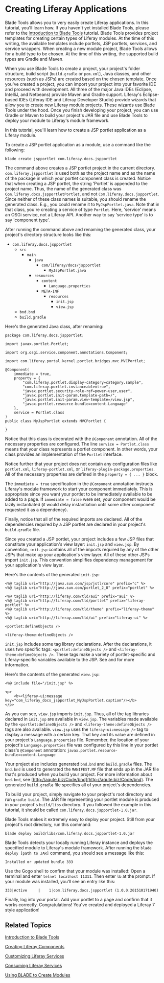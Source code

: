# Creating Liferay Applications

Blade Tools allows you to very easily create Liferay applications. In this
tutorial, you'll learn how. If you haven't yet installed Blade
Tools, please refer to the [Introduction to Blade Tools](/develop/tutorials/-/knowledge_base/7-0/introduction-to-blade-tools) tutorial.
Blade Tools provides project templates for creating certain types of Liferay
modules. At the time of this writing, the available templates include portlets,
JSP portlets, services, and service wrappers. When creating a new module
project, Blade Tools allows for a build type to be chosen. At the time of this
writing, the supported build types are Gradle and Maven.

When you use Blade Tools to create a project, your project's folder structure,
build script (`build.gradle` or `pom.xml`), Java classes, and other resources
(such as JSPs) are created based on the chosen template. Once you've created a
project, you can import your project into your favorite IDE and proceed with
development. All three of the major Java IDEs (Eclipse, IntelliJ, and Netbeans)
provide Maven and Gradle support. Liferay's Eclipse-based IDEs (Liferay
IDE and Liferay Developer Studio) provide wizards that allow you to create new
Liferay module projects. These wizards use Blade Tools under the hood. Once you
finish developing your project, you can use Gradle or Maven to build your
project's JAR file and use Blade Tools to deploy your module to Liferay's module
framework.

In this tutorial, you'll learn how to create a JSP portlet application as a
Liferay module.

To create a JSP portlet application as a module, use a command like the
following:

    blade create jspportlet com.liferay.docs.jspportlet

The command above creates a JSP portlet project in the current directory.
`com.liferay.jspportlet` is used both as the project name and as the name of the
package in which your portlet component class is created. Notice that when
creating a JSP portlet, the string 'Portlet' is appended to the project name.
Thus, the name of the generated class was `Com.liferay.docs.jspportletPortlet`,
and not `Com.liferay.docs.jspportlet`. Since neither of these class names is
suitable, you should rename the generated class. E.g., you could rename it to
`MyJspPortlet.java`. Note that in that class, you're creating a service of type
`Portlet`. Here, 'service' means an OSGi service, not a Liferay API. Another way
to say 'service type' is to say 'component type'.

After running the command above and renaming the generated class, your project's
directory structure looks like this:

- `com.liferay.docs.jspportlet`
    - `src`
        - `main`
            - `java`
                - `com/liferay/docs/jspportlet`
                    - `MyJspPortlet.java`
            - `resources`
                - `content`
                    - `Language.properties`
                - `META-INF`
                    - `resources`
                        - `init.jsp`
                        - `view.jsp`
    - `bnd.bnd`
    - `build.gradle`

Here's the generated Java class, after renaming:

    package com.liferay.docs.jspportlet;

    import javax.portlet.Portlet;

    import org.osgi.service.component.annotations.Component;

    import com.liferay.portal.kernel.portlet.bridges.mvc.MVCPortlet;

    @Component(
        immediate = true,
        property = {
            "com.liferay.portlet.display-category=category.sample",
            "com.liferay.portlet.instanceable=true",
            "javax.portlet.security-role-ref=power-user,user",
            "javax.portlet.init-param.template-path=/",
            "javax.portlet.init-param.view-template=/view.jsp",
            "javax.portlet.resource-bundle=content.Language"
        },
        service = Portlet.class
    )
    public class MyJspPortlet extends MVCPortlet {

    }

Notice that this class is decorated with the `@Component` annotation. All of the
necessary properties are configured. The line `service = Portlet.class` means
that your class represents a portlet component. In other words, your class
provides an implementation of the `Portlet` interface.

Notice further that your project does not contain any configuration files like
`portlet.xml`, `liferay-portlet.xml`, or `liferay-plugin-package.properties`.
All of the necessary properties are defined in the `property = { ... }` block.

The `immediate = true` specification in the `@Component` annotation instructs
Liferay's module framework to start your component immediately. This is
appropriate since you want your portlet to be immediately available to be added
to a page. If `immediate = false` were set, your component would be lazily
instantiated (it would delay instantiation until some other component requested
it as a dependency).

Finally, notice that all of the required imports are declared. All of the
dependencies required by a JSP portlet are declared in your project's
`build.gradle` file.

Since you created a JSP portlet, your project includes a few JSP files that
constitute your application's view layer: `init.jsp` and `view.jsp`. By
convention, `init.jsp` contains all of the imports required by any of the other
JSPs that make up your application's view layer. All of these other JSPs import
`init.jsp`. This convention simplifies dependency management for your
application's view layer.

Here's the contents of the generated `init.jsp`:

    <%@ taglib uri="http://java.sun.com/jsp/jstl/core" prefix="c" %>
    <%@ taglib uri="http://java.sun.com/portlet_2_0" prefix="portlet" %>

    <%@ taglib uri="http://liferay.com/tld/aui" prefix="aui" %>
    <%@ taglib uri="http://liferay.com/tld/portlet" prefix="liferay-portlet" %>
    <%@ taglib uri="http://liferay.com/tld/theme" prefix="liferay-theme" %>
    <%@ taglib uri="http://liferay.com/tld/ui" prefix="liferay-ui" %>

    <portlet:defineObjects />

    <liferay-theme:defineObjects />

`init.jsp` includes some tag library declarations. After the declarations, it
uses two specific tags: `<portlet:defineObjects />` and
`<liferay-theme:defineObjects />`. These tags make a variety of portlet-specific
and Liferay-specific variables available to the JSP. See []() and []() for more
information.

Here's the contents of the generated `view.jsp`:

    <%@ include file="/init.jsp" %>

    <p>
        <b><liferay-ui:message key="com_liferay_docs_jspportlet_MyJspPortlet.caption"/></b>
    </p>

As you can see, `view.jsp` imports `init.jsp`. Thus, all of the tag libraries
declared in `init.jsp` are available in `view.jsp`. The variables made available
by the `<portlet:defineObjects />` and `<liferay-theme:defineObjects />` tags
are also available. `view.jsp` uses the `liferay-ui:message />` tag to display a
message with a certain key. That key and its value are defined in your project's
`Language.properties` file. Remember, the location of your project's
`Language.properties` file was configured by this line in your portlet class's
`@Component` annotation: `javax.portlet.resource-bundle=content.Language`

Your project also includes generated `bnd.bnd` and `build.gradle` files. The
`bnd.bnd` is used to generated the `MANIFEST.MF` file that ends up in the JAR
file that's produced when you build your project. For more information about
`bnd.bnd`, see [http://aqute.biz/Code/bnd](http://aqute.biz/Code/bnd). The
generated `build.gradle` file specifies all of your project's dependencies.

To build your project, simply navigate to your project's root directory and run
`gradle build`. The JAR file representing your portlet module is produced in
your project's `build/libs` directory. If you followed the example in this
tutorial, it should be called `com.liferay.docs.jspportlet-1.0.jar`.

Blade Tools makes it extremely easy to deploy your project. Still from your
project's root directory, run this command:

    blade deploy build/libs/com.liferay.docs.jspportlet-1.0.jar

Blade Tools detects your locally running Liferay instance and deploys the
specified module to Liferay's module framework. After running the `blade deploy
[path to JAR]` command, you should see a message like this:

    Installed or updated bundle 333

Use the Gogo shell to confirm that your module
was installed: Open a terminal and enter `telnet localhost 11311`. Then enter
`lb` at the prompt. If your module was installed, you'll see an entry like this:

    333|Active     |    1|com.liferay.docs.jspportlet (1.0.0.201510171940)

Finally, log into your portal. Add your portlet to a page and confirm that it
works correctly. Congratulations! You've created and deployed a Liferay 7 style
application!

## Related Topics

[Introduction to Blade Tools](/develop/tutorials/-/knowledge_base/7-0/introduction-to-blade-tools)

[Creating Liferay Components](/develop/tutorials/-/knowledge_base/7-0/creating-liferay-components)

[Customizing Liferay Services](/develop/tutorials/-/knowledge_base/7-0/customizing-liferay-services)

[Consuming Liferay Services](/develop/tutorials/-/knowledge_base/7-0/consuming-liferay-services)

[Using BLADE to Create Modules](/develop/tutorials/-/knowledge_base/7-0/using-blade-to-create-modules)

